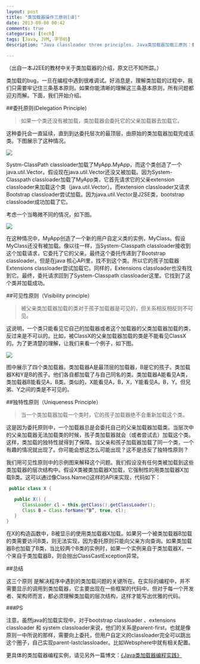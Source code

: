 ```yaml
---
layout: post
title: "类加载器操作三原则[译]"
date: 2013-09-08 00:42
comments: true
categories: [tech]
tags: [Java, JVM, 字节码]
description: "Java classloader three principles. Java类加载器加载三原则：委托原则；可见性原则；独特性原则"

---
```


（出自一本J2EE的教材中关于类加载器的介绍，原文已不知所踪。）

类加载的bug，一旦在编程中遇到很难调试。好消息是，理解类加载的过程中，我们只需要牢记住三条基本原则。如果你能清晰的理解这三条基本原则，所有问题都迎刃而解。下面，我们开始介绍。


##委托原则(Delegation Principle)

> 如果一个类还没有被加载，类加载器会委托它的父亲加载器去加载它。



这种委托会一直延续，直到到达委托层次的最顶层，由原始的类加载器加载完成该类。下图展示了这种情况。

![](https://dl.dropboxusercontent.com/u/64021093/Java%20Classloader/classloader1.gif)

Systm-ClassPath classloader加载了MyApp.MyApp，而这个类创造了一个java.util.Vector。假设现在java.util.Vector还没又被加载。因为System-Classpath classloader加载了MyApp类，它首先请求它的父亲extension classloader来加载这个类（java.util.Vector）。而extension classloader又请求Bootstrap classloader尝试加载。因为java.util.Vector是J2SE类，bootstrap classloader成功加载了它。

<!--more-->
考虑一个当略微不同的情况，如下图。

![](https://dl.dropboxusercontent.com/u/64021093/Java%20Classloader/classloader2.gif)

在这种情况中，MyApp创造了一个新的用户自定义类的实例，MyClass。假设MyClass还没有被加载。像以往一样，当System-Classpath classloader接收到这个加载请求，它委托了它的父亲。最终这个委托传递到了Bootstrap classloader。但是在java 核心API里，找不到这个类。所以它的孩子加载器Extensions classloader尝试加载它。同样的，Extensions classloader也没有找到它。最终，委托请求回到了System-Classpath classloader这里。它找到了这个类并加载成功。


##可见性原则（Visibility principle）

> 被父亲类加载器加载的类对于孩子加载器是可见的，但关系相反相反则不可见。

这说明，一个类只能看见它自己的加载器或者这个加载器的父类加载器加载的类，反过来是不可以的。比如，被ClassX的父亲加载器加载的类是不能看见ClassX的。为了更清楚的理解，让我们来看一个例子，如下图。

![](https://dl.dropboxusercontent.com/u/64021093/Java%20Classloader/classloader3.gif)

图中展示了四个类加载器。类加载器A是最顶层的加载器，B是它的孩子。类加载器X和Y是B的孩子。他们各自都加载了与自己同名的类。类加载器A能看见A类，类加载器B能看见A，B类。类似的，X能看见A，B，X，Y能看见A，B，Y。但兄弟、Y之间的类是不可见的。

##独特性原则（Uniqueness Principle）

> 当一个类加载器加载一个类时，它的孩子加载器绝不会重新加载这个类。

这是因为委托原则中，一个加载器总是会委托自己的父亲加载器加载类。当层次中的父亲加载器无法加载类的时候，孩子类加载器就会（或者尝试去）加载这个类。这样，类加载的独特性就得到了保障。当父亲和孩子加载器加载了同一个类，一个有趣的情况就出现了。你可能会想这怎么可能出现？这不是违反了独特性原则？

我们用可见性原则中的示例图来解释这个问题。我们假设没有任何类被加载到这些类加载器的层次结构中。假设X类被类加载器X加载，它强制性的用类加载器X加载B类。这可以通过像Class.Name()这样的API来实现，代码如下：

```java
 public class X {

   public X() {
      ClassLoader cl = this.getClass().getClassLoader();
      Class B = Class.forName(“B”, true, cl);
   }
}

```

在X的构造函数中，B被显示的使用类加载器X加载。如果另一个被类加载器B加载的类需要访问B类，则无法实现，因为委托原则只能向父亲方向查询。如果类加载器B也加载了B类，当比较两个B类的实例时，如果一个实例来自于类加载器X，一个来自于类加载器B，则会抛出ClassCastException异常。

##总结

这三个原则 是解决程序中遇到的类加载问题的关键所在。在实际的编程中，并不需要显示的调用到类加载器，它主要出现在一些框架的代码中。但对于每一个开发者、架构师而言，都必须理解类加载的层次结构，这样才能写出优雅的代码。


###PS

注意，虽然java的加载实现中，对于bootstrap classloader 、extensions classloader 和 system classloader来说，他们的关系是parent-first，也就是像原则一中所说的那样，需要向上委托，但用户自定义的classloader完全可以跳出这个圈子，自己实现parent-lastclassloader。比如Websphere中就有相关配置。

更具体的类加载器编程实例，请见另外一篇博文：[《Java类加载器编程实践》](http://biaobiaoqi.github.io/blog/2013/09/08/java-class-loader-in-practice/)
